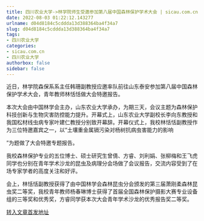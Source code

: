 ```yaml
---
title: 四川农业大学->林学院师生受邀参加第八届中国森林保护学术大会 | sicau.com.cn
date: 2022-08-03 01:22:12.143277
urlname: d04d8184c5cddda13d388364ba4f34a7
slug: d04d8184c5cddda13d388364ba4f34a7
tags: 
- 四川农业大学
categories:
- sicau.com.cn
- 四川农业大学
authorbox: false
sidebar: false
---
```

近日，林学院森保系系主任韩珊副教授应邀率队前往山东泰安参加第八届中国森林保护学术大会，青年教师林恬恬做大会特邀报告。

本次大会由中国林学会主办，山东农业大学承办，为期三天，会议主题为森林保护科技创新与生物灾害防控能力提升。开幕式上，山东农业大学副校长李向东教授和我国松材线虫病专家叶建仁教授分别致开幕辞。开幕仪式上，我校林恬恬副教授作为三位特邀嘉宾之一，以“土壤重金属镉污染对杨树抗病虫害能力的影响
<!--more-->
”为题做了大会特邀专题报告。

我校森林保护专业的五位博士、硕士研究生曾倩、方睿、刘利娟、张柳梅和王飞虎同学也分别在青年学术沙龙的昆虫及病理分会场做了会议报告，交流内容受到了在场专家学者的高度关注和好评。

会上，林恬恬副教授获得了由中国林学会森林昆虫分会颁发的第三届萧刚柔森林昆虫奖二等奖，我校青年教师杨春琳博士获得了首届全国森林保护摄影大赛专业设备组的三等奖和优秀奖，方睿同学获本次大会青年学术沙龙的优秀报告奖二等奖。



[转入文章首发地址](https://news.sicau.edu.cn/info/1078/69041.htm)